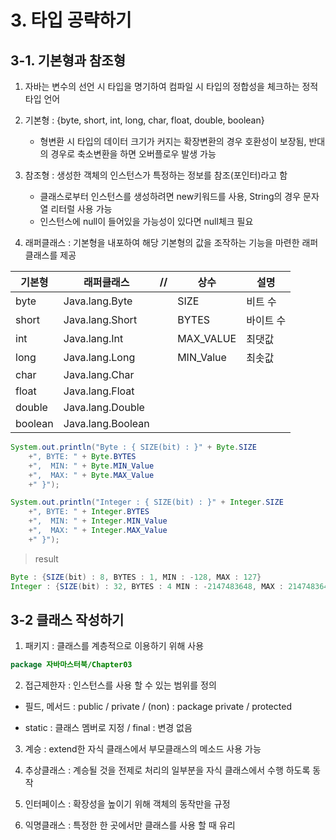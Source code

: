 # 3. 타입 공략하기

## 3-1. 기본형과 참조형

1. 자바는 변수의 선언 시 타입을 명기하여 컴파일 시 타입의 정합성을 체크하는 정적 타입 언어

2. 기본형 : {byte, short, int, long, char, float, double, boolean}

    - 형변환 시 타입의 데이터 크기가 커지는 확장변환의 경우 호환성이 보장됨, 반대의 경우로 축소변환을 하면 오버플로우 발생 가능

3. 참조형 : 생성한 객체의 인스턴스가 특정하는 정보를 참조(포인터)라고 함

    - 클래스로부터 인스턴스를 생성하려면 new키워드를 사용, String의 경우 문자열 리터럴 사용 가능
    - 인스턴스에 null이 들어있을 가능성이 있다면 null체크 필요

4. 래퍼클래스 : 기본형을 내포하여 해당 기본형의 값을 조작하는 기능을 마련한 래퍼클래스를 제공

|기본형|래퍼클래스|//|상수|설명|
|-|-|-|-|-|
|byte|Java.lang.Byte||SIZE|비트 수|
|short|Java.lang.Short||BYTES|바이트 수|
|int|Java.lang.Int||MAX_VALUE|최댓값|
|long|Java.lang.Long||MIN_Value|최솟값|
|char|Java.lang.Char|
|float|Java.lang.Float|
|double|Java.lang.Double|
|boolean|Java.lang.Boolean|


```java
System.out.println("Byte : { SIZE(bit) : }" + Byte.SIZE
    +", BYTE: " + Byte.BYTES
    +",  MIN: " + Byte.MIN_Value
    +",  MAX: " + Byte.MAX_Value
    +" }");

System.out.println("Integer : { SIZE(bit) : }" + Integer.SIZE
    +", BYTE: " + Integer.BYTES
    +",  MIN: " + Integer.MIN_Value
    +",  MAX: " + Integer.MAX_Value
    +" }");
```
>result
```java
Byte : {SIZE(bit) : 8, BYTES : 1, MIN : -128, MAX : 127}
Integer : {SIZE(bit) : 32, BYTES : 4 MIN : -2147483648, MAX : 2147483647}
```

## 3-2 클래스 작성하기

1. 패키지 : 클래스를 계층적으로 이용하기 위해 사용
```java
package 자바마스터북/Chapter03

```

2. 접근제한자 : 인스턴스를 사용 할 수 있는 범위를 정의

- 필드, 메서드 : public / private / (non) : package private / protected

- static : 클래스 멤버로 지정 / final : 변경 없음

3. 계승 : extend한 자식 클래스에서 부모클래스의 메소드 사용 가능

4. 추상클래스 : 계승될 것을 전제로 처리의 일부분을 자식 클래스에서 수행 하도록 동작

5. 인터페이스 : 확장성을 높이기 위해 객체의 동작만을 규정

6. 익명클래스 : 특정한 한 곳에서만 클래스를 사용 할 때 유리
